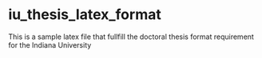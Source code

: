 # iu_thesis_latex_format
This is a sample latex file that fullfill the doctoral thesis format requirement for the Indiana University
